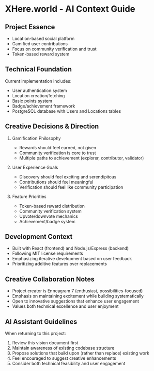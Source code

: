 # XHere.world - AI Context Guide

## Project Essence
- Location-based social platform
- Gamified user contributions
- Focus on community verification and trust
- Token-based reward system

## Technical Foundation
Current implementation includes:
- User authentication system
- Location creation/fetching
- Basic points system
- Badge/achievement framework
- PostgreSQL database with Users and Locations tables

## Creative Decisions & Direction
1. Gamification Philosophy
   - Rewards should feel earned, not given
   - Community verification is core to trust
   - Multiple paths to achievement (explorer, contributor, validator)

2. User Experience Goals
   - Discovery should feel exciting and serendipitous
   - Contributions should feel meaningful
   - Verification should feel like community participation

3. Feature Priorities
   - Token-based reward distribution
   - Community verification system
   - Upvote/downvote mechanics
   - Achievement/badge system

## Development Context
- Built with React (frontend) and Node.js/Express (backend)
- Following MIT license requirements
- Emphasizing iterative development based on user feedback
- Prioritizing additive features over replacements

## Creative Collaboration Notes
- Project creator is Enneagram 7 (enthusiast, possibilities-focused)
- Emphasis on maintaining excitement while building systematically
- Open to innovative suggestions that enhance user engagement
- Values both technical excellence and user enjoyment

## AI Assistant Guidelines
When returning to this project:
1. Review this vision document first
2. Maintain awareness of existing codebase structure
3. Propose solutions that build upon (rather than replace) existing work
4. Feel encouraged to suggest creative enhancements
5. Consider both technical feasibility and user engagement 